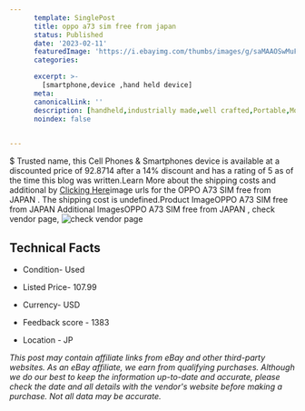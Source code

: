 ```yaml
---
      template: SinglePost
      title: oppo a73 sim free from japan 
      status: Published
      date: '2023-02-11'
      featuredImage: 'https://i.ebayimg.com/thumbs/images/g/saMAAOSwMuFj5D09/s-l225.jpg'
      categories: 

      excerpt: >-
        [smartphone,device ,hand held device]
      meta:
      canonicalLink: ''
      description: [handheld,industrially made,well crafted,Portable,Mobile,Compact,Convenient,Lightweight,Maneuverable,Man-portable,Miniature,Carriable,Hand-held,Light,Holdable,Transportable,Mobile device,Pocket-sized,On-the-go,Wireless,Cordless,Compact size,Convenient size, smartphone,device ,hand held device]
      noindex: false

        
---
```

$
    Trusted name, this Cell Phones & Smartphones device is available at a discounted price of 92.8714 after a 14% discount and has a rating of 5 as of the time this blog was written.Learn More about the shipping costs and additional by [Clicking Here](https://www.ebay.com/itm/275674766339?hash=item402f7f1c03%3Ag%3AsaMAAOSwMuFj5D09&mkevt=1&mkcid=1&mkrid=711-53200-19255-0&campid=%253CePNCampaignId%253E&customid=%253CreferenceId%253E&toolid=10049)image urls for the OPPO A73 SIM free from JAPAN . The shipping cost is undefined.Product ImageOPPO A73 SIM free from JAPAN Additional ImagesOPPO A73 SIM free from JAPAN , check vendor page, ![check vendor page](https://origin-galleryplus.ebayimg.com/ws/web/275674766339_2_0_1/225x225.jpg,https://origin-galleryplus.ebayimg.com/ws/web/275674766339_3_0_1/225x225.jpg,https://origin-galleryplus.ebayimg.com/ws/web/275674766339_4_0_1/225x225.jpg,https://origin-galleryplus.ebayimg.com/ws/web/275674766339_5_0_1/225x225.jpg)
    
    

 ## Technical Facts 



     
      

 - Condition- Used 


      

 - Listed Price- 107.99 


      

 - Currency- USD 


      

 - Feedback score - 1383 


      

 - Location - JP 


      
      

 *_This post may contain affiliate links from eBay and other third-party websites. As an eBay affiliate, we earn from qualifying purchases. Although we do our best to keep the information up-to-date and accurate, please check the date and all details with the vendor's website before making a purchase. Not all data may be accurate._*



    
    
    
    
    